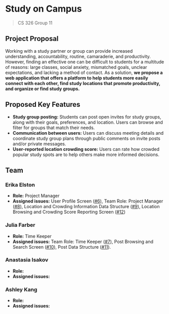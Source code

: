 # Study on Campus
> CS 326 Group 11

## Project Proposal
Working with a study partner or group can provide increased understanding, accountability, routine, camaraderie, and productivity. However, finding an effective one can be difficult to students for a multitude of reasons: large classes, social anxiety, mismatched goals, unclear expectations, and lacking a method of contact. As a solution, **we propose a web application that offers a platform to help students more easily connect with each other, find study locations that promote productivity, and organize or find study groups.**

## Proposed Key Features
- **Study group posting:** Students can post open invites for study groups, along with their goals, preferences, and location. Users can browse and filter for groups that match their needs.
- **Communication between users:** Users can discuss meeting details and coordinate study group plans through public comments on invite posts and/or private messages.
- **User-reported location crowding score:** Users can rate how crowded popular study spots are to help others make more informed decisions.

## Team
### Erika Elston
- **Role:** Project Manager
- **Assigned issues:** User Profile Screen ([#6](https://github.com/eelston/326Group11/issues/6)), Team Role: Project Manager ([#8](https://github.com/eelston/326Group11/issues/8)), Location and Crowding Information Data Structure ([#9](https://github.com/eelston/326Group11/issues/9)), Location Browsing and Crowding Score Reporting Screen ([#12](https://github.com/eelston/326Group11/issues/12))

### Julia Farber
- **Role:** Time Keeper 
- **Assigned issues:** Team Role: Time Keeper ([#7](https://github.com/eelston/326Group11/issues/7)), Post Browsing and Search Screen ([#10](https://github.com/eelston/326Group11/issues/10)), Post Data Structure ([#11](https://github.com/eelston/326Group11/issues/11)).

### Anastasia Isakov
- **Role:** 
- **Assigned issues:** 

### Ashley Kang
- **Role:** 
- **Assigned issues:**
